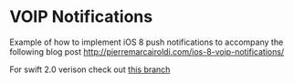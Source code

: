 # VOIP Notifications

Example of how to implement iOS 8 push notifications to accompany the following blog post http://pierremarcairoldi.com/ios-8-voip-notifications/

For swift 2.0 verison check out [this branch](https://github.com/petester42/voip-notifications/tree/swift-2.0)
